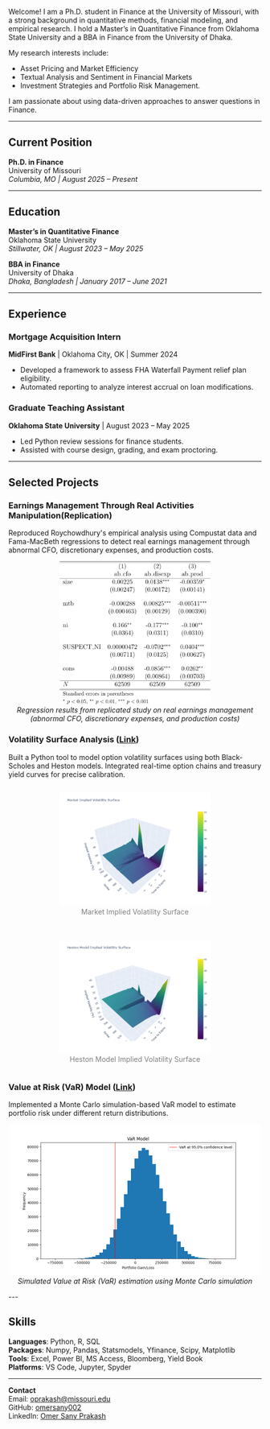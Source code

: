 Welcome! I am a Ph.D. student in Finance at the University of Missouri, with a strong background in quantitative methods, financial modeling, and empirical research. I hold a Master’s in Quantitative Finance from Oklahoma State University and a BBA in Finance from the University of Dhaka.<br>

My research interests include:
- Asset Pricing and Market Efficiency
- Textual Analysis and Sentiment in Financial Markets
- Investment Strategies and Portfolio Risk Management.

I am passionate about using data-driven approaches to answer questions in Finance.

---

## Current Position
**Ph.D. in Finance**  
University of Missouri  
*Columbia, MO | August 2025 – Present*

---

## Education

**Master’s in Quantitative Finance**  
Oklahoma State University  
*Stillwater, OK | August 2023 – May 2025*

**BBA in Finance**  
University of Dhaka  
*Dhaka, Bangladesh | January 2017 – June 2021*

---

## Experience

### Mortgage Acquisition Intern  
**MidFirst Bank** | Oklahoma City, OK | Summer 2024  
- Developed a framework to assess FHA Waterfall Payment relief plan eligibility.
- Automated reporting to analyze interest accrual on loan modifications.

### Graduate Teaching Assistant  
**Oklahoma State University** | August 2023 – May 2025  
- Led Python review sessions for finance students.
- Assisted with course design, grading, and exam proctoring.

---

## Selected Projects

### Earnings Management Through Real Activities Manipulation(Replication)
Reproduced Roychowdhury's empirical analysis using Compustat data and Fama-MacBeth regressions to detect real earnings management through abnormal CFO, discretionary expenses, and production costs.
<p align="center">
  <img src="/images/assets/earnings_management_replication.jpg" alt="Regression Table - Real Earnings Management" width="300">
  <br>
  <em>Regression results from replicated study on real earnings management (abnormal CFO, discretionary expenses, and production costs)</em>
</p>


### Volatility Surface Analysis ([Link](https://github.com/omersany002/VolatilitySurface))
Built a Python tool to model option volatility surfaces using both Black-Scholes and Heston models. Integrated real-time option chains and treasury yield curves for precise calibration.

<!-- Insert images below -->
<div style="display: flex; justify-content: center; gap: 20px; flex-wrap: wrap;">
  <figure style="text-align: center;">
    <img src="/images/assets/market_iv.png" alt="Market Implied Volatility Surface" width="300">
    <figcaption style="font-size: 14px; color: gray;">Market Implied Volatility Surface</figcaption>
  </figure>
  <figure style="text-align: center;">
    <img src="/images/assets/heston_iv.png" alt="Heston Model Implied Volatility Surface" width="300">
    <figcaption style="font-size: 14px; color: gray;">Heston Model Implied Volatility Surface</figcaption>
  </figure>
</div>

### Value at Risk (VaR) Model ([Link](https://github.com/omersany002/VaRModel))
Implemented a Monte Carlo simulation-based VaR model to estimate portfolio risk under different return distributions.
<p align="center">
  <img src="/images/assets/var_model.png" alt="Value at Risk Simulation Output" width="500">
  <br>
  <em>Simulated Value at Risk (VaR) estimation using Monte Carlo simulation</em>
</p>
---

## Skills

**Languages**: Python, R, SQL  
**Packages**: Numpy, Pandas, Statsmodels, Yfinance, Scipy, Matplotlib  
**Tools**: Excel, Power BI, MS Access, Bloomberg, Yield Book  
**Platforms**: VS Code, Jupyter, Spyder

---

**Contact**  
Email: oprakash@missouri.edu<br>
GitHub: [omersany002](https://github.com/omersany002)<br>
LinkedIn: [Omer Sany Prakash](https://www.linkedin.com/in/omer-sany-prakash/)
